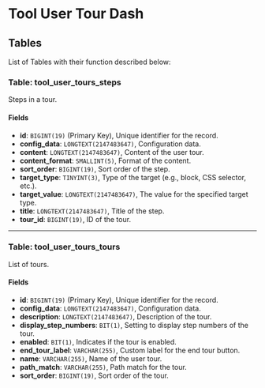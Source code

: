 # Tool User Tour Dash

## Tables

List of Tables with their function described below:

### Table: tool_user_tours_steps

Steps in a tour.

#### Fields

- **id**: `BIGINT(19)` (Primary Key), Unique identifier for the record.
- **config_data**: `LONGTEXT(2147483647)`, Configuration data.
- **content**: `LONGTEXT(2147483647)`, Content of the user tour.
- **content_format**: `SMALLINT(5)`, Format of the content.
- **sort_order**: `BIGINT(19)`, Sort order of the step.
- **target_type**: `TINYINT(3)`, Type of the target (e.g., block, CSS selector, etc.).
- **target_value**: `LONGTEXT(2147483647)`, The value for the specified target type.
- **title**: `LONGTEXT(2147483647)`, Title of the step.
- **tour_id**: `BIGINT(19)`, ID of the tour.

---

### Table: tool_user_tours_tours

List of tours.

#### Fields

- **id**: `BIGINT(19)` (Primary Key), Unique identifier for the record.
- **config_data**: `LONGTEXT(2147483647)`, Configuration data.
- **description**: `LONGTEXT(2147483647)`, Description of the tour.
- **display_step_numbers**: `BIT(1)`, Setting to display step numbers of the tour.
- **enabled**: `BIT(1)`, Indicates if the tour is enabled.
- **end_tour_label**: `VARCHAR(255)`, Custom label for the end tour button.
- **name**: `VARCHAR(255)`, Name of the user tour.
- **path_match**: `VARCHAR(255)`, Path match for the tour.
- **sort_order**: `BIGINT(19)`, Sort order of the tour.
